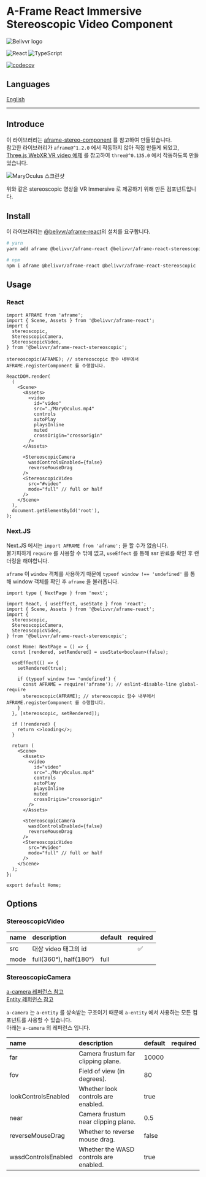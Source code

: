 # A-Frame React Immersive Stereoscopic Video Component

![Belivvr logo](https://avatars.githubusercontent.com/u/40684200?s=200&v=4)

![React](https://img.shields.io/badge/React-20232A?style=for-the-badge&logo=react&logoColor=61DAFB)
![TypeScript](https://img.shields.io/badge/TypeScript-007ACC?style=for-the-badge&logo=typescript&logoColor=white)

[![codecov](https://codecov.io/gh/belivvr/aframe-react-stereoscopic/branch/main/graph/badge.svg?token=MOHVGALD58)](https://codecov.io/gh/belivvr/aframe-react-stereoscopic)

## Languages

[English](./en.md)

---

## Introduce

이 라이브러리는 [aframe-stereo-component](https://github.com/oscarmarinmiro/aframe-stereo-component) 를 참고하여 만들었습니다.  
참고한 라이브러리가 `aframe@^1.2.0` 에서 작동하지 않아 직접 만들게 되었고, [Three.js WebXR VR video 예제](https://github.com/mrdoob/three.js/blob/r135/examples/webxr_vr_video.html) 를 참고하여 `three@^0.135.0` 에서 작동하도록 만들었습니다.

![MaryOculus 스크린샷](https://user-images.githubusercontent.com/41536271/146868338-f5c42aae-9fde-46b4-b80c-229f3cd4317a.png)

위와 같은 stereoscopic 영상을 VR Immersive 로 제공하기 위해 만든 컴포넌트입니다.

## Install

이 라이브러리는 [@belivvr/aframe-react](https://github.com/belivvr/aframe-react)의 설치를 요구합니다.

```sh
# yarn
yarn add aframe @belivvr/aframe-react @belivvr/aframe-react-stereoscopic

# npm
npm i aframe @belivvr/aframe-react @belivvr/aframe-react-stereoscopic
```

## Usage

### React

```tsx
import AFRAME from 'aframe';
import { Scene, Assets } from '@belivvr/aframe-react';
import {
  stereoscopic,
  StereoscopicCamera,
  StereoscopicVideo,
} from '@belivvr/aframe-react-stereoscopic';

stereoscopic(AFRAME); // stereoscopic 함수 내부에서 AFRAME.registerComponent 를 수행합니다.

ReactDOM.render(
  (
    <Scene>
      <Assets>
        <video
          id="video"
          src="./MaryOculus.mp4"
          controls
          autoPlay
          playsInline
          muted
          crossOrigin="crossorigin"
        />
      </Assets>

      <StereoscopicCamera
        wasdControlsEnabled={false}
        reverseMouseDrag
      />
      <StereoscopicVideo
        src="#video"
        mode="full" // full or half
      />
    </Scene>
  ),
  document.getElementById('root'),
);
```

### Next.JS

Next.JS 에서는 `import AFRAME from 'aframe';` 을 할 수가 없습니다.  
불가피하게 `require` 를 사용할 수 밖에 없고, `useEffect` 를 통해 ssr 완료를 확인 후 랜더링을 해야합니다.  

`aframe` 이 `window` 객체를 사용하기 때문에 `typeof window !== 'undefined'` 를 통해 window 객체를 확인 후 `aframe` 을 불러옵니다.

```tsx
import type { NextPage } from 'next';

import React, { useEffect, useState } from 'react';
import { Scene, Assets } from '@belivvr/aframe-react';
import {
  stereoscopic,
  StereoscopicCamera,
  StereoscopicVideo,
} from '@belivvr/aframe-react-stereoscopic';

const Home: NextPage = () => {
  const [rendered, setRendered] = useState<boolean>(false);

  useEffect(() => {
    setRendered(true);

    if (typeof window !== 'undefined') {
      const AFRAME = require('aframe'); // eslint-disable-line global-require
      stereoscopic(AFRAME); // stereoscopic 함수 내부에서 AFRAME.registerComponent 를 수행합니다.
    }
  }, [stereoscopic, setRendered]);

  if (!rendered) {
    return <>loading</>;
  }

  return (
    <Scene>
      <Assets>
        <video
          id="video"
          src="./MaryOculus.mp4"
          controls
          autoPlay
          playsInline
          muted
          crossOrigin="crossorigin"
        />
      </Assets>

      <StereoscopicCamera
        wasdControlsEnabled={false}
        reverseMouseDrag
      />
      <StereoscopicVideo
        src="#video"
        mode="full" // full or half
      />
    </Scene>
  );
};

export default Home;
```

## Options

### StereoscopicVideo

|name|description|default|required|
|:-|:-|:-|:-:|
|src|대상 video 태그의 id||✅|
|mode|full(360°), half(180°)|full||

### StereoscopicCamera

[a-camera 레퍼런스 참고](https://aframe.io/docs/1.2.0/primitives/a-camera.html)  
[Entity 레퍼런스 참고](https://aframe.io/docs/1.2.0/core/entity.html)  

`a-camera` 는 `a-entity` 를 상속받는 구조이기 때문에 `a-entity` 에서 사용하는 모든 컴포넌트를 사용할 수 있습니다.  
아래는 `a-camera` 의 레퍼런스 입니다.

|name|description|default|required|
|:-|:-|:-|:-:|
|far|Camera frustum far clipping plane.|10000||
|fov|Field of view (in degrees).|	80||
|lookControlsEnabled|Whether look controls are enabled.|true||
|near|Camera frustum near clipping plane.|0.5||
|reverseMouseDrag|Whether to reverse mouse drag.|false||
|wasdControlsEnabled|Whether the WASD controls are enabled.|true||
